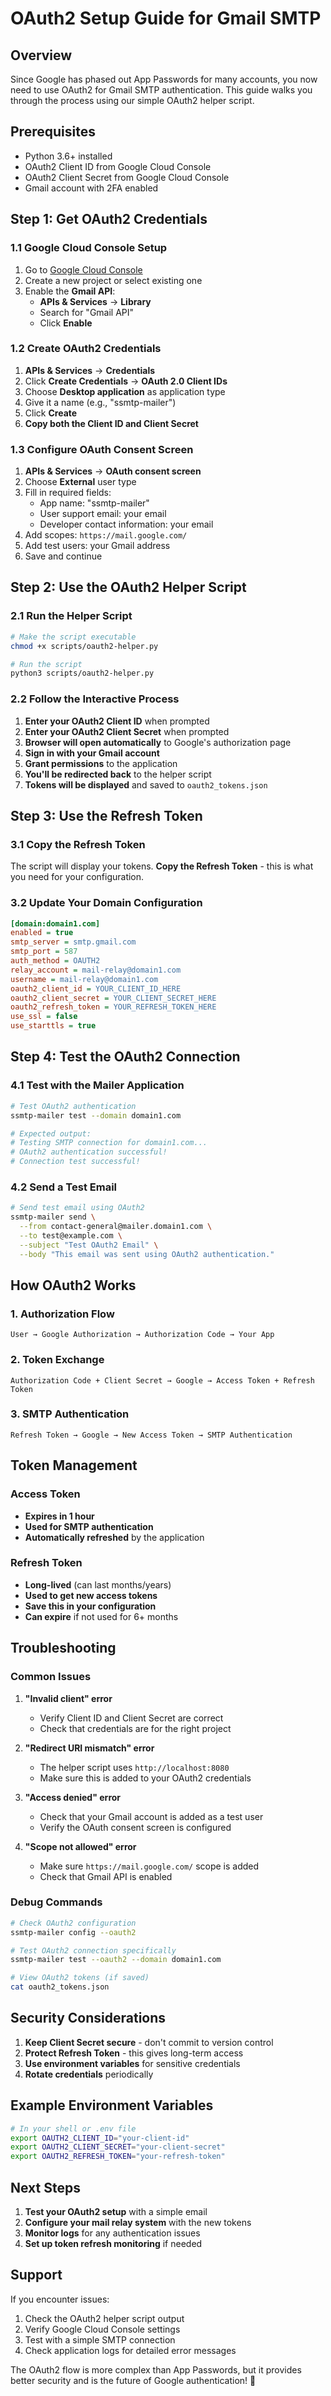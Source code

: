 # OAuth2 Setup Guide for Gmail SMTP

## Overview

Since Google has phased out App Passwords for many accounts, you now need to use OAuth2 for Gmail SMTP authentication. This guide walks you through the process using our simple OAuth2 helper script.

## Prerequisites

- Python 3.6+ installed
- OAuth2 Client ID from Google Cloud Console
- OAuth2 Client Secret from Google Cloud Console
- Gmail account with 2FA enabled

## Step 1: Get OAuth2 Credentials

### 1.1 Google Cloud Console Setup

1. Go to [Google Cloud Console](https://console.cloud.google.com/)
2. Create a new project or select existing one
3. Enable the **Gmail API**:
   - **APIs & Services** → **Library**
   - Search for "Gmail API"
   - Click **Enable**

### 1.2 Create OAuth2 Credentials

1. **APIs & Services** → **Credentials**
2. Click **Create Credentials** → **OAuth 2.0 Client IDs**
3. Choose **Desktop application** as application type
4. Give it a name (e.g., "ssmtp-mailer")
5. Click **Create**
6. **Copy both the Client ID and Client Secret**

### 1.3 Configure OAuth Consent Screen

1. **APIs & Services** → **OAuth consent screen**
2. Choose **External** user type
3. Fill in required fields:
   - App name: "ssmtp-mailer"
   - User support email: your email
   - Developer contact information: your email
4. Add scopes: `https://mail.google.com/`
5. Add test users: your Gmail address
6. Save and continue

## Step 2: Use the OAuth2 Helper Script

### 2.1 Run the Helper Script

```bash
# Make the script executable
chmod +x scripts/oauth2-helper.py

# Run the script
python3 scripts/oauth2-helper.py
```

### 2.2 Follow the Interactive Process

1. **Enter your OAuth2 Client ID** when prompted
2. **Enter your OAuth2 Client Secret** when prompted
3. **Browser will open automatically** to Google's authorization page
4. **Sign in with your Gmail account**
5. **Grant permissions** to the application
6. **You'll be redirected back** to the helper script
7. **Tokens will be displayed** and saved to `oauth2_tokens.json`

## Step 3: Use the Refresh Token

### 3.1 Copy the Refresh Token

The script will display your tokens. **Copy the Refresh Token** - this is what you need for your configuration.

### 3.2 Update Your Domain Configuration

```ini
[domain:domain1.com]
enabled = true
smtp_server = smtp.gmail.com
smtp_port = 587
auth_method = OAUTH2
relay_account = mail-relay@domain1.com
username = mail-relay@domain1.com
oauth2_client_id = YOUR_CLIENT_ID_HERE
oauth2_client_secret = YOUR_CLIENT_SECRET_HERE
oauth2_refresh_token = YOUR_REFRESH_TOKEN_HERE
use_ssl = false
use_starttls = true
```

## Step 4: Test the OAuth2 Connection

### 4.1 Test with the Mailer Application

```bash
# Test OAuth2 authentication
ssmtp-mailer test --domain domain1.com

# Expected output:
# Testing SMTP connection for domain1.com...
# OAuth2 authentication successful!
# Connection test successful!
```

### 4.2 Send a Test Email

```bash
# Send test email using OAuth2
ssmtp-mailer send \
  --from contact-general@mailer.domain1.com \
  --to test@example.com \
  --subject "Test OAuth2 Email" \
  --body "This email was sent using OAuth2 authentication."
```

## How OAuth2 Works

### 1. **Authorization Flow**
```
User → Google Authorization → Authorization Code → Your App
```

### 2. **Token Exchange**
```
Authorization Code + Client Secret → Google → Access Token + Refresh Token
```

### 3. **SMTP Authentication**
```
Refresh Token → Google → New Access Token → SMTP Authentication
```

## Token Management

### Access Token
- **Expires in 1 hour**
- **Used for SMTP authentication**
- **Automatically refreshed** by the application

### Refresh Token
- **Long-lived** (can last months/years)
- **Used to get new access tokens**
- **Save this in your configuration**
- **Can expire** if not used for 6+ months

## Troubleshooting

### Common Issues

1. **"Invalid client" error**
   - Verify Client ID and Client Secret are correct
   - Check that credentials are for the right project

2. **"Redirect URI mismatch" error**
   - The helper script uses `http://localhost:8080`
   - Make sure this is added to your OAuth2 credentials

3. **"Access denied" error**
   - Check that your Gmail account is added as a test user
   - Verify the OAuth consent screen is configured

4. **"Scope not allowed" error**
   - Make sure `https://mail.google.com/` scope is added
   - Check that Gmail API is enabled

### Debug Commands

```bash
# Check OAuth2 configuration
ssmtp-mailer config --oauth2

# Test OAuth2 connection specifically
ssmtp-mailer test --oauth2 --domain domain1.com

# View OAuth2 tokens (if saved)
cat oauth2_tokens.json
```

## Security Considerations

1. **Keep Client Secret secure** - don't commit to version control
2. **Protect Refresh Token** - this gives long-term access
3. **Use environment variables** for sensitive credentials
4. **Rotate credentials** periodically

## Example Environment Variables

```bash
# In your shell or .env file
export OAUTH2_CLIENT_ID="your-client-id"
export OAUTH2_CLIENT_SECRET="your-client-secret"
export OAUTH2_REFRESH_TOKEN="your-refresh-token"
```

## Next Steps

1. **Test your OAuth2 setup** with a simple email
2. **Configure your mail relay system** with the new tokens
3. **Monitor logs** for any authentication issues
4. **Set up token refresh monitoring** if needed

## Support

If you encounter issues:

1. Check the OAuth2 helper script output
2. Verify Google Cloud Console settings
3. Test with a simple SMTP connection
4. Check application logs for detailed error messages

The OAuth2 flow is more complex than App Passwords, but it provides better security and is the future of Google authentication! 🚀

